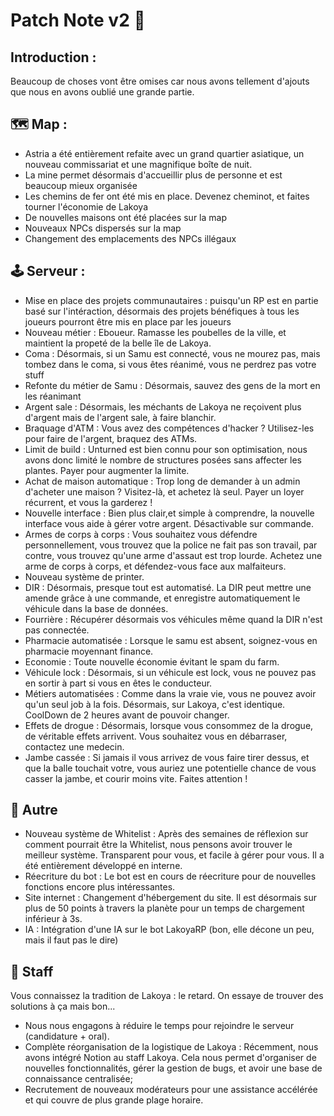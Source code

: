 # Patch Note v2 🎉

## Introduction :

Beaucoup de choses vont être omises car nous avons tellement d'ajouts que nous en avons oublié une grande partie.

## 🗺️ Map :

* Astria a été entièrement refaite avec un grand quartier asiatique, un nouveau commissariat et une magnifique boîte de nuit.
* La mine permet désormais d'accueillir plus de personne et est beaucoup mieux organisée
* Les chemins de fer ont été mis en place. Devenez cheminot, et faites tourner l'économie de Lakoya
* De nouvelles maisons ont été placées sur la map
* Nouveaux NPCs dispersés sur la map
* Changement des emplacements des NPCs illégaux

## 🕹️ Serveur :

* Mise en place des projets communautaires : puisqu'un RP est en partie basé sur l'intéraction, désormais des projets bénéfiques à tous les joueurs pourront être mis en place par les joueurs
* Nouveau métier : Eboueur. Ramasse les poubelles de la ville, et maintient la propeté de la belle île de Lakoya.
* Coma : Désormais, si un Samu est connecté, vous ne mourez pas, mais tombez dans le coma, si vous êtes réanimé, vous ne perdrez pas votre stuff
* Refonte du métier de Samu : Désormais, sauvez des gens de la mort en les réanimant
* Argent sale : Désormais, les méchants de Lakoya ne reçoivent plus d'argent mais de l'argent sale, à faire blanchir.
* Braquage d'ATM : Vous avez des compétences d'hacker ? Utilisez-les pour faire de l'argent, braquez des ATMs.
* Limit de build : Unturned est bien connu pour son optimisation, nous avons donc limité le nombre de structures posées sans affecter les plantes. Payer pour augmenter la limite.
* Achat de maison automatique : Trop long de demander à un admin d'acheter une maison ? Visitez-là, et achetez là seul. Payer un loyer récurrent, et vous la garderez !
* Nouvelle interface : Bien plus clair,et simple à comprendre, la nouvelle interface vous aide à gérer votre argent. Désactivable sur commande.
* Armes de corps à corps : Vous souhaitez vous défendre personnellement, vous trouvez que la police ne fait pas son travail, par contre, vous trouvez qu'une arme d'assaut est trop lourde. Achetez une arme de corps à corps, et défendez-vous face aux malfaiteurs.
* Nouveau système de printer.
* DIR : Désormais, presque tout est automatisé. La DIR peut mettre une amende grâce à une commande, et enregistre automatiquement le véhicule dans la base de données.
* Fourrière : Récupérer désormais vos véhicules même quand la DIR n'est pas connectée.
* Pharmacie automatisée : Lorsque le samu est absent, soignez-vous en pharmacie moyennant finance.
* Economie : Toute nouvelle économie évitant le spam du farm.
* Véhicule lock : Désormais, si un véhicule est lock, vous ne pouvez pas en sortir à part si vous en êtes le conducteur.
* Métiers automatisées : Comme dans la vraie vie, vous ne pouvez avoir qu'un seul job à la fois. Désormais, sur Lakoya, c'est identique. CoolDown de 2 heures avant de pouvoir changer.
* Effets de drogue : Désormais, lorsque vous consommez de la drogue, de véritable effets arrivent. Vous souhaitez vous en débarraser, contactez une medecin.
* Jambe cassée : Si jamais il vous arrivez de vous faire tirer dessus, et que la balle touchait votre, vous auriez une potentielle chance de vous casser la jambe, et courir moins vite. Faites attention !

## 📌 Autre

* Nouveau système de Whitelist : Après des semaines de réflexion sur comment pourrait être la Whitelist, nous pensons avoir trouver le meilleur système. Transparent pour vous, et facile à gérer pour vous. Il a été entièrement développé en interne.
* Réecriture du bot : Le bot est en cours de réecriture pour de nouvelles fonctions encore plus intéressantes.
* Site internet : Changement d'hébergement du site. Il est désormais sur plus de 50 points à travers la planète pour un temps de chargement inférieur à 3s.
* IA : Intégration d'une IA sur le bot LakoyaRP \(bon, elle décone un peu, mais il faut pas le dire\)

## 🙍 Staff

Vous connaissez la tradition de Lakoya : le retard. On essaye de trouver des solutions à ça mais bon...

* Nous nous engagons à réduire le temps pour rejoindre le serveur \(candidature + oral\).
* Complète réorganisation de la logistique de Lakoya : Récemment, nous avons intégré Notion au staff Lakoya. Cela nous permet d'organiser de nouvelles fonctionnalités, gérer la gestion de bugs, et avoir une base de connaissance centralisée;
* Recrutement de nouveaux modérateurs pour une assistance accélérée et qui couvre de plus grande plage horaire.

